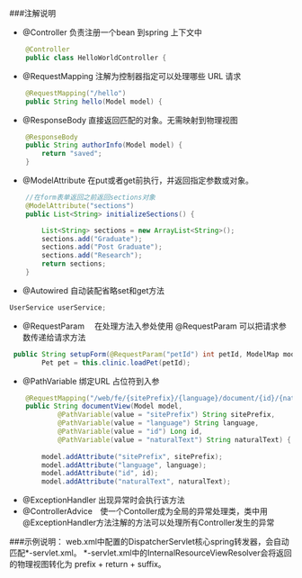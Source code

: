 ###注解说明
- @Controller        负责注册一个bean 到spring 上下文中
```java
    @Controller
    public class HelloWorldController {
```
- @RequestMapping    注解为控制器指定可以处理哪些 URL 请求
```java
    @RequestMapping("/hello")
    public String hello(Model model) {
```
- @ResponseBody       直接返回匹配的对象。无需映射到物理视图
```java
    @ResponseBody
    public String authorInfo(Model model) {
        return "saved";
    }
```
- @ModelAttribute    在put或者get前执行，并返回指定参数或对象。
```java
    //在form表单返回之前返回sections对象
	@ModelAttribute("sections")
	public List<String> initializeSections() {

		List<String> sections = new ArrayList<String>();
		sections.add("Graduate");
		sections.add("Post Graduate");
		sections.add("Research");
		return sections;
	}
```
- @Autowired  自动装配省略set和get方法
```java
UserService userService;
```
- @RequestParam　    在处理方法入参处使用 @RequestParam 可以把请求参 数传递给请求方法
```java
 public String setupForm(@RequestParam("petId") int petId, ModelMap model) {  
        Pet pet = this.clinic.loadPet(petId);  
```
- @PathVariable      绑定URL 占位符到入参
```java
    @RequestMapping("/web/fe/{sitePrefix}/{language}/document/{id}/{naturalText}")
    public String documentView(Model model,
            @PathVariable(value = "sitePrefix") String sitePrefix,
            @PathVariable(value = "language") String language,
            @PathVariable(value = "id") Long id,
            @PathVariable(value = "naturalText") String naturalText) {
    
        model.addAttribute("sitePrefix", sitePrefix);
        model.addAttribute("language", language);
        model.addAttribute("id", id);
        model.addAttribute("naturalText", naturalText);
```
- @ExceptionHandler  出现异常时会执行该方法
- @ControllerAdvice　使一个Contoller成为全局的异常处理类，类中用@ExceptionHandler方法注解的方法可以处理所有Controller发生的异常

###示例说明：
    web.xml中配置的DispatcherServlet核心spring转发器，会自动匹配*-servlet.xml。
    *-servlet.xml中的InternalResourceViewResolver会将返回的物理视图转化为 prefix + return + suffix。
